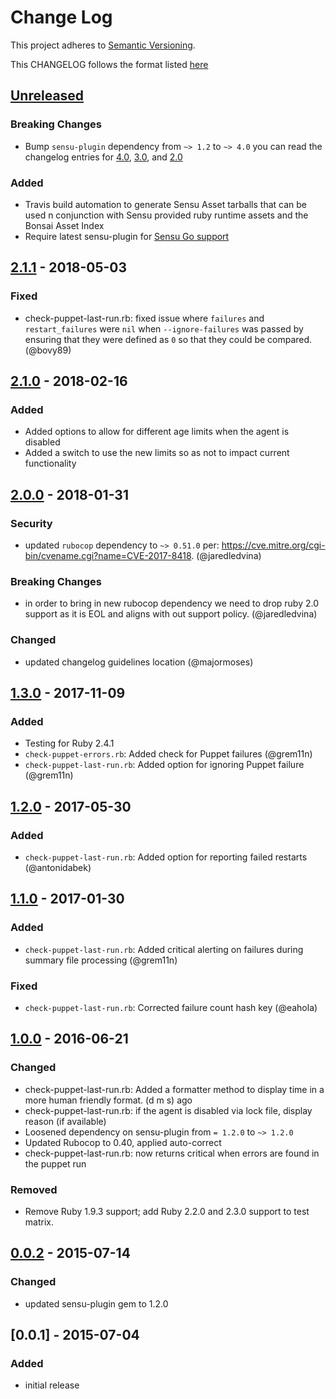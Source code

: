 # Change Log
This project adheres to [Semantic Versioning](http://semver.org/).

This CHANGELOG follows the format listed [here](https://github.com/sensu-plugins/community/blob/master/HOW_WE_CHANGELOG.md)

## [Unreleased]
### Breaking Changes
- Bump `sensu-plugin` dependency from `~> 1.2` to `~> 4.0` you can read the changelog entries for [4.0](https://github.com/sensu-plugins/sensu-plugin/blob/master/CHANGELOG.md#400---2018-02-17), [3.0](https://github.com/sensu-plugins/sensu-plugin/blob/master/CHANGELOG.md#300---2018-12-04), and [2.0](https://github.com/sensu-plugins/sensu-plugin/blob/master/CHANGELOG.md#v200---2017-03-29)

### Added
- Travis build automation to generate Sensu Asset tarballs that can be used n conjunction with Sensu provided ruby runtime assets and the Bonsai Asset Index
- Require latest sensu-plugin for [Sensu Go support](https://github.com/sensu-plugins/sensu-plugin#sensu-go-enablement)

## [2.1.1] - 2018-05-03
### Fixed
- check-puppet-last-run.rb: fixed issue where `failures` and `restart_failures` were `nil` when `--ignore-failures` was passed by ensuring that they were defined as `0` so that they could be compared. (@bovy89)

## [2.1.0] - 2018-02-16
### Added
- Added options to allow for different age limits when the agent is disabled
- Added a switch to use the new limits so as not to impact current functionality

## [2.0.0] - 2018-01-31
### Security
- updated `rubocop` dependency to `~> 0.51.0` per: https://cve.mitre.org/cgi-bin/cvename.cgi?name=CVE-2017-8418. (@jaredledvina)

### Breaking Changes
- in order to bring in new rubocop dependency we need to drop ruby 2.0 support as it is EOL and aligns with out support policy. (@jaredledvina)

### Changed
- updated changelog guidelines location (@majormoses)

## [1.3.0] - 2017-11-09
### Added
- Testing for Ruby 2.4.1
- `check-puppet-errors.rb`: Added check for Puppet failures (@grem11n)
- `check-puppet-last-run.rb`: Added option for ignoring Puppet failure (@grem11n)

## [1.2.0] - 2017-05-30
### Added
- `check-puppet-last-run.rb`: Added option for reporting failed restarts (@antonidabek)

## [1.1.0] - 2017-01-30
### Added
- `check-puppet-last-run.rb`: Added critical alerting on failures during summary file processing (@grem11n)

### Fixed
- `check-puppet-last-run.rb`: Corrected failure count hash key (@eahola)

## [1.0.0] - 2016-06-21
### Changed
- check-puppet-last-run.rb: Added a formatter method to display time in a more human friendly format. (d m s) ago
- check-puppet-last-run.rb: if the agent is disabled via lock file, display reason (if available)
- Loosened dependency on sensu-plugin from `= 1.2.0` to `~> 1.2.0`
- Updated Rubocop to 0.40, applied auto-correct
- check-puppet-last-run.rb: now returns critical when errors are found in the puppet run

### Removed
- Remove Ruby 1.9.3 support; add Ruby 2.2.0 and 2.3.0 support to test matrix.

## [0.0.2] - 2015-07-14
### Changed
- updated sensu-plugin gem to 1.2.0

## [0.0.1] - 2015-07-04
### Added
- initial release

[Unreleased]: https://github.com/sensu-plugins/sensu-plugins-puppet/compare/2.1.1...HEAD
[2.1.1]: https://github.com/sensu-plugins/sensu-plugins-puppet/compare/2.1.0...2.1.1
[2.1.0]: https://github.com/sensu-plugins/sensu-plugins-puppet/compare/2.0.0...2.1.0
[2.0.0]: https://github.com/sensu-plugins/sensu-plugins-puppet/compare/1.3.0...2.0.0
[1.3.0]: https://github.com/sensu-plugins/sensu-plugins-puppet/compare/1.2.0...1.3.0
[1.2.0]: https://github.com/sensu-plugins/sensu-plugins-puppet/compare/1.1.0...1.2.0
[1.1.0]: https://github.com/sensu-plugins/sensu-plugins-puppet/compare/1.0.0...1.1.0
[1.0.0]: https://github.com/sensu-plugins/sensu-plugins-puppet/compare/0.0.2...1.0.0
[0.0.2]: https://github.com/sensu-plugins/sensu-plugins-puppet/compare/0.0.1...0.0.2
